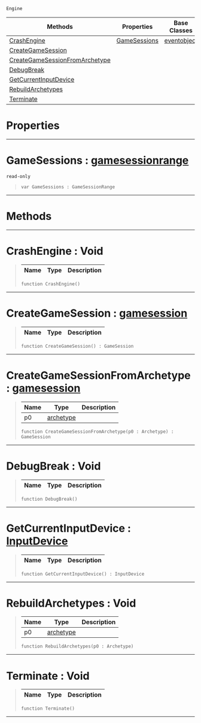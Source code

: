 `Engine`

|Methods|Properties|Base Classes|Derived Classes|
|---|---|---|---|
|[ CrashEngine](https://github.com/ZilchEngine/ZilchDocs/blob/master/code_reference/class_reference/engine.markdown#crashengine-void)|[ GameSessions](https://github.com/ZilchEngine/ZilchDocs/blob/master/code_reference/class_reference/engine.markdown#gamesessions-zilch-engine)|[eventobject](https://github.com/ZilchEngine/ZilchDocs/blob/master/code_reference/class_reference/eventobject.markdown)| |
|[ CreateGameSession](https://github.com/ZilchEngine/ZilchDocs/blob/master/code_reference/class_reference/engine.markdown#creategamesession-zilch-e)| | | |
|[ CreateGameSessionFromArchetype](https://github.com/ZilchEngine/ZilchDocs/blob/master/code_reference/class_reference/engine.markdown#creategamesessionfromarc)| | | |
|[ DebugBreak](https://github.com/ZilchEngine/ZilchDocs/blob/master/code_reference/class_reference/engine.markdown#debugbreak-void)| | | |
|[ GetCurrentInputDevice](https://github.com/ZilchEngine/ZilchDocs/blob/master/code_reference/class_reference/engine.markdown#getcurrentinputdevice-ze)| | | |
|[ RebuildArchetypes](https://github.com/ZilchEngine/ZilchDocs/blob/master/code_reference/class_reference/engine.markdown#rebuildarchetypes-void)| | | |
|[ Terminate](https://github.com/ZilchEngine/ZilchDocs/blob/master/code_reference/class_reference/engine.markdown#terminate-void)| | | |


 #  Properties


---  
 #  GameSessions : [gamesessionrange](https://github.com/ZilchEngine/ZilchDocs/blob/master/code_reference/class_reference/gamesessionrange.markdown)

 `read-only`

> 
> ``` lang=cpp, name=Nada
> var GameSessions : GameSessionRange


---  
 #  Methods


---  
 #  CrashEngine : Void

> 
> |Name|Type|Description|
> |---|---|---|
> ``` lang=cpp, name=Nada
> function CrashEngine()
> ``` 


---  
 #  CreateGameSession : [gamesession](https://github.com/ZilchEngine/ZilchDocs/blob/master/code_reference/class_reference/gamesession.markdown)

> 
> |Name|Type|Description|
> |---|---|---|
> ``` lang=cpp, name=Nada
> function CreateGameSession() : GameSession
> ``` 


---  
 #  CreateGameSessionFromArchetype : [gamesession](https://github.com/ZilchEngine/ZilchDocs/blob/master/code_reference/class_reference/gamesession.markdown)

> 
> |Name|Type|Description|
> |---|---|---|
> |p0|[archetype](https://github.com/ZilchEngine/ZilchDocs/blob/master/code_reference/class_reference/archetype.markdown)| |
> ``` lang=cpp, name=Nada
> function CreateGameSessionFromArchetype(p0 : Archetype) : GameSession
> ``` 


---  
 #  DebugBreak : Void

> 
> |Name|Type|Description|
> |---|---|---|
> ``` lang=cpp, name=Nada
> function DebugBreak()
> ``` 


---  
 #  GetCurrentInputDevice : [InputDevice](https://github.com/ZilchEngine/ZilchDocs/blob/master/code_reference/enum_reference.markdown#inputdevice)

> 
> |Name|Type|Description|
> |---|---|---|
> ``` lang=cpp, name=Nada
> function GetCurrentInputDevice() : InputDevice
> ``` 


---  
 #  RebuildArchetypes : Void

> 
> |Name|Type|Description|
> |---|---|---|
> |p0|[archetype](https://github.com/ZilchEngine/ZilchDocs/blob/master/code_reference/class_reference/archetype.markdown)| |
> ``` lang=cpp, name=Nada
> function RebuildArchetypes(p0 : Archetype)
> ``` 


---  
 #  Terminate : Void

> 
> |Name|Type|Description|
> |---|---|---|
> ``` lang=cpp, name=Nada
> function Terminate()
> ``` 


---  
 

 